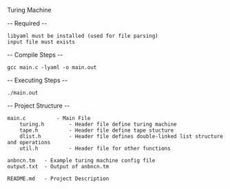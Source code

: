 Turing Machine


-- Required --

	libyaml must be installed (used for file parsing)
	input file must exists

-- Compile Steps --

	gcc main.c -lyaml -o main.out

-- Executing Steps --

	./main.out

-- Project Structure --

	main.c			- Main File
		turing.h		- Header file define turing machine
		tape.h			- Header file define tape stucture
		dlist.h			- Header file defines double-linked list structure and operations
		util.h			- Header file for other functions

	anbncn.tm	- Example turing machine config file
	output.txt	- Output of anbncn.tm

	README.md	- Project Description

